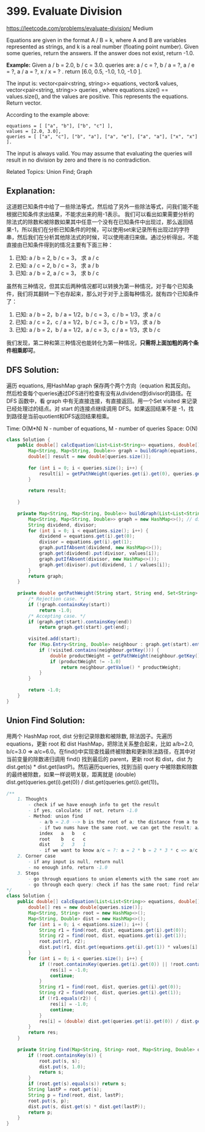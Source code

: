 # 399. Evaluate Division
<https://leetcode.com/problems/evaluate-division/>
Medium

Equations are given in the format A / B = k, where A and B are variables represented as strings, and k is a real number (floating point number). Given some queries, return the answers. If the answer does not exist, return -1.0.

**Example:**
Given a / b = 2.0, b / c = 3.0.
queries are: a / c = ?, b / a = ?, a / e = ?, a / a = ?, x / x = ? .
return [6.0, 0.5, -1.0, 1.0, -1.0 ].

The input is: vector<pair<string, string>> equations, vector<double>& values, vector<pair<string, string>> queries , where equations.size() == values.size(), and the values are positive. This represents the equations. Return vector<double>.

According to the example above:

    equations = [ ["a", "b"], ["b", "c"] ],
    values = [2.0, 3.0],
    queries = [ ["a", "c"], ["b", "a"], ["a", "e"], ["a", "a"], ["x", "x"] ]. 
 

The input is always valid. You may assume that evaluating the queries will result in no division by zero and there is no contradiction.

Related Topics: Union Find; Graph

## Explanation: 
这道题已知条件中给了一些除法等式，然后给了另外一些除法等式，问我们能不能根据已知条件求出结果，不能求出来的用-1表示。
我们可以看出如果需要分析的除法式的除数和被除数如果其中任意一个没有在已知条件中出现过，那么返回结果-1，所以我们在分析已知条件的时候，可以使用set来记录所有出现过的字符串，然后我们在分析其他除法式的时候，可以使用递归来做。通过分析得出，不能直接由已知条件得到的情况主要有下面三种：

1) 已知: a / b = 2, b / c = 3， 求 a / c
2) 已知: a / c = 2, b / c = 3， 求 a / b
3) 已知: a / b = 2, a / c = 3， 求 b / c

虽然有三种情况，但其实后两种情况都可以转换为第一种情况，对于每个已知条件，我们将其翻转一下也存起来，那么对于对于上面每种情况，就有四个已知条件了：

1) 已知: a / b = 2，b / a = 1/2，b / c = 3，c / b = 1/3，求 a / c
2) 已知: a / c = 2，c / a = 1/2，b / c = 3，c / b = 1/3，求 a / b
3) 已知: a / b = 2，b / a = 1/2，a / c = 3，c / a = 1/3，求 b / c

我们发现，第二种和第三种情况也能转化为第一种情况，**只需将上面加粗的两个条件相乘即可**。
## DFS Solution: 
遍历 equations, 用HashMap graph 保存两个两个方向（equation 和其反向)。然后检查每个queries通过DFS进行检查有没有从dividend到divisor的路径。在 DFS 函数中，看 graph 中有无直接连接，有直接返回。用一个Set visited 来记录已经处理过的结点。对 start 的连接点继续调用 DFS。如果返回结果不是 -1，找到路径是当前quotient和DFS返回结果相乘。

Time: O(M*N) N - number of equations, M - number of queries
Space: O(N) 

```java
class Solution {
    public double[] calcEquation(List<List<String>> equations, double[] values, List<List<String>> queries) {
        Map<String, Map<String, Double>> graph = buildGraph(equations, values);
        double[] result = new double[queries.size()];
        
        for (int i = 0; i < queries.size(); i++) {
            result[i] = getPathWeight(queries.get(i).get(0), queries.get(i).get(1), new HashSet<>(), graph);
        }  
        
        return result;
        
    }
            
    private Map<String, Map<String, Double>> buildGraph(List<List<String>> equations, double[] values) {
        Map<String, Map<String, Double>> graph = new HashMap<>(); // dividend, Map of divisor and quotient
        String dividend, divisor;
        for (int i = 0; i < equations.size(); i++) {
            dividend = equations.get(i).get(0);
            divisor = equations.get(i).get(1);
            graph.putIfAbsent(dividend, new HashMap<>());
            graph.get(dividend).put(divisor, values[i]);
            graph.putIfAbsent(divisor, new HashMap<>());
            graph.get(divisor).put(dividend, 1 / values[i]);
        }
        return graph;
    }
    
    private double getPathWeight(String start, String end, Set<String> visited, Map<String, Map<String, Double>> graph) {
        /* Rejection case. */
        if (!graph.containsKey(start)) 
            return -1.0;
        /* Accepting case. */
        if (graph.get(start).containsKey(end))
            return graph.get(start).get(end);
        
        visited.add(start);
        for (Map.Entry<String, Double> neighbour : graph.get(start).entrySet()) {
            if (!visited.contains(neighbour.getKey())) {
                double productWeight = getPathWeight(neighbour.getKey(), end, visited, graph);
                if (productWeight != -1.0)
                    return neighbour.getValue() * productWeight;
            }
        }
        
        return -1.0;
    }
}
```

## Union Find Solution: 
用两个 HashMap root, dist 分别记录除数和被除数, 除法因子。先遍历equations，更新 root 和 dist HashMap，把除法关系整合起来，比如 a/b=2.0, b/c=3.0 => a/c=6.0。在find()中实现查找最终被除数和更新除法路径，在其中对当前变量的除数递归调用 find() 找到最后的 parent，更新 root 和 dist，dist 为 dist.get(s) * dist.get(lastP)。然后遍历queries, 找到当前 query 中被除数和除数的最终被除数，如果一样说明关联，距离就是 (double) dist.get(queries.get(i).get(0)) / dist.get(queries.get(i).get(1))。

```java
/**
    1. Thoughts
        - check if we have enough info to get the result
        - if yes, calculate; if not, return -1.0
        - Method: union find
            - a/b = 2.0 --> b is the root of a; the distance from a to b is 1/2.0
            - if two nums have the same root, we can get the result; a/b=2.0, b/c=3.0
            index   a   b   c
            root    b   c   c 
            dist    2   3   1
            - if we want to know a/c = ?: a = 2 * b = 2 * 3 * c => a/c = 6.0
    2. Corner case
        - if any input is null, return null
        - no enough info, return -1.0
    3. Steps
        - go through equations to union elements with the same root and update root map and distance map
        - go through each query: check if has the same root; find relative dist
*/
class Solution {
    public double[] calcEquation(List<List<String>> equations, double[] values, List<List<String>> queries) {
        double[] res = new double[queries.size()];
        Map<String, String> root = new HashMap<>();
        Map<String, Double> dist = new HashMap<>();
        for (int i = 0; i < equations.size(); i++) {
            String r1 = find(root, dist, equations.get(i).get(0));
            String r2 = find(root, dist, equations.get(i).get(1));
            root.put(r1, r2);
            dist.put(r1, dist.get(equations.get(i).get(1)) * values[i] / dist.get(equations.get(i).get(0)));
        }
        for (int i = 0; i < queries.size(); i++) {
            if (!root.containsKey(queries.get(i).get(0)) || !root.containsKey(queries.get(i).get(1))) {
                res[i] = -1.0;
                continue;
            }
            String r1 = find(root, dist, queries.get(i).get(0));
            String r2 = find(root, dist, queries.get(i).get(1));
            if (!r1.equals(r2)) {
                res[i] = -1.0;
                continue;
            }
            res[i] = (double) dist.get(queries.get(i).get(0)) / dist.get(queries.get(i).get(1));
        }
        return res;
    }
    
    private String find(Map<String, String> root, Map<String, Double> dist, String s) {
        if (!root.containsKey(s)) {
            root.put(s, s);
            dist.put(s, 1.0);
            return s;
        }
        if (root.get(s).equals(s)) return s;
        String lastP = root.get(s);
        String p = find(root, dist, lastP);
        root.put(s, p);
        dist.put(s, dist.get(s) * dist.get(lastP));
        return p;
    }
}
```